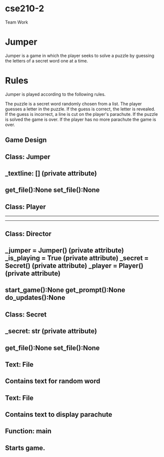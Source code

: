 # cse210-2
 Team Work
# Jumper
Jumper is a game in which the player seeks to solve a puzzle by guessing the letters of a secret word one at a time.
# Rules
Jumper is played according to the following rules.

The puzzle is a secret word randomly chosen from a list.
The player guesses a letter in the puzzle.
If the guess is correct, the letter is revealed.
If the guess is incorrect, a line is cut on the player's parachute.
If the puzzle is solved the game is over.
If the player has no more parachute the game is over.

## Game Design

Class: Jumper 
---
_textline: [] (private attribute)
---
get_file():None
set_file():None
---


Class: Player
---

---

---


Class: Director
---
_jumper = Jumper() (private attribute)
_is_playing = True (private attribute)
_secret = Secret() (private attribute)
_player = Player() (private attribute)
---
start_game():None
get_prompt():None
do_updates():None
---

Class: Secret
---
_secret: str (private attribute)
---
get_file():None
set_file():None
---

Text: File
---
Contains text for random word
---

Text: File
---
Contains text to display parachute
---

Function: main
---
Starts game.
---